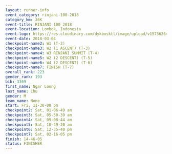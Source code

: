 ```yaml
---
layout: runner-info 
event_category: rinjani-100-2018 
category_km: 36K 
event-title: RINJANI 100 2018 
event-location: Lombok, Indonesia 
event-logo: https://res.cloudinary.com/dykbosktl/image/upload/v1573626435/Logo/Rinjani_eoufbh.png 
event-date: 2018-03-04 
checkpoint-name2: W1 (T-2) 
checkpoint-name3: W2 (1 ASCENT) (T-3) 
checkpoint-name4: W3 RINJANI SUMMIT (T-4) 
checkpoint-name5: W2 (2 DESCENT) (T-5) 
checkpoint-name6: W4 (2 DESCENT) (T-6) 
checkpoint-name7: FINISH (T-7) 
overall_rank: 223
gender_rank: 193
bib: 3369
first_name: Ngar Loong
last_name: Chu
gender: M
team_name: None
start: Fri, 11-30-00 pm
checkpoint2: Sat, 01-06-49 am
checkpoint3: Sat, 05-50-39 am
checkpoint4: Sat, 09-08-44 am
checkpoint5: Sat, 10-49-20 am
checkpoint6: Sat, 12-35-40 pm
checkpoint7: Sat, 02-16-05 pm
finish: 14-46-05
status: FINISHER
---
```

